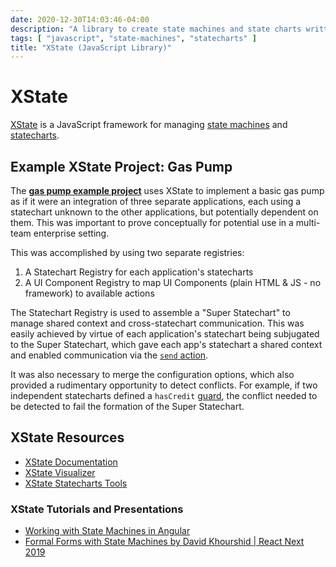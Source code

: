 ```yaml
---
date: 2020-12-30T14:03:46-04:00
description: "A library to create state machines and state charts written in JavaScript"
tags: [ "javascript", "state-machines", "statecharts" ]
title: "XState (JavaScript Library)"
---
```


# XState

[XState](https://xstate.js.org/) is a JavaScript framework for managing [state machines](state-machines.md) and [statecharts](statecharts.md).

## Example XState Project: Gas Pump

The [**gas pump example project**](https://codesandbox.io/s/fervent-noyce-yhnrc) uses XState to implement a basic gas pump as if it were an integration of three separate applications, each using a statechart unknown to the other applications, but potentially dependent on them. This was important to prove conceptually for potential use in a multi-team enterprise setting.

This was accomplished by using two separate registries:

1. A Statechart Registry for each application's statecharts
2. A UI Component Registry to map UI Components (plain HTML & JS - no framework) to available actions

The Statechart Registry is used to assemble a "Super Statechart" to manage shared context and cross-statechart communication. This was easily achieved by virtue of each application's statechart being subjugated to the Super Statechart, which gave each app's statechart a shared context and enabled communication via the [`send` action](https://xstate.js.org/docs/guides/actions.html#send-action).

It was also necessary to merge the configuration options, which also provided a rudimentary opportunity to detect conflicts. For example, if two independent statecharts defined a `hasCredit` [guard](https://xstate.js.org/docs/guides/guards.html#guarded-transitions), the conflict needed to be detected to fail the formation of the Super Statechart.

## XState Resources

* [XState Documentation](https://xstate.js.org/docs/)
* [XState Visualizer](https://xstate.js.org/viz/)
* [XState Statecharts Tools](https://statecharts.io/)

### XState Tutorials and Presentations

* [Working with State Machines in Angular](https://medium.com/angular-athens/working-with-state-machines-in-angular-2817441e26bf)
* [Formal Forms with State Machines by David Khourshid | React Next 2019](https://www.youtube.com/watch?v=hiT4Q1ntvzg&list=WL&index=8)
